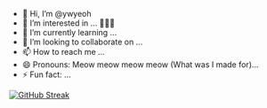 - 👋 Hi, I’m @ywyeoh
- 👀 I’m interested in ... 👀👀👀
- 🌱 I’m currently learning ...
- 💞️ I’m looking to collaborate on ...
- 📫 How to reach me ...
- 😄 Pronouns: Meow meow meow meow (What was I made for)...
- ⚡ Fun fact: ...

<!---
ywyeoh/ywyeoh is a ✨ special ✨ repository because its `README.md` (this file) appears on your GitHub profile.
You can click the Preview link to take a look at your changes.
--->
[![GitHub Streak](https://streak-stats.demolab.com?user=ywyeoh&theme=travelers-theme&border_radius=10&mode=weekly)](https://git.io/streak-stats)
